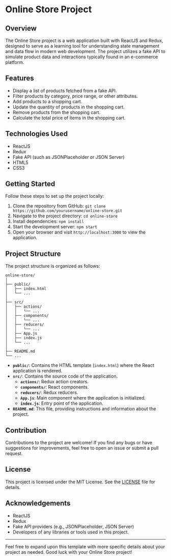 # Online Store Project

## Overview
The Online Store project is a web application built with ReactJS and Redux, designed to serve as a learning tool for understanding state management and data flow in modern web development. The project utilizes a fake API to simulate product data and interactions typically found in an e-commerce platform.

## Features
- Display a list of products fetched from a fake API.
- Filter products by category, price range, or other attributes.
- Add products to a shopping cart.
- Update the quantity of products in the shopping cart.
- Remove products from the shopping cart.
- Calculate the total price of items in the shopping cart.

## Technologies Used
- ReactJS
- Redux
- Fake API (such as JSONPlaceholder or JSON Server)
- HTML5
- CSS3

## Getting Started
Follow these steps to set up the project locally:

1. Clone the repository from GitHub: `git clone https://github.com/yourusername/online-store.git`
2. Navigate to the project directory: `cd online-store`
3. Install dependencies: `npm install`
4. Start the development server: `npm start`
5. Open your browser and visit `http://localhost:3000` to view the application.

## Project Structure
The project structure is organized as follows:

```
online-store/
│
├── public/
│   ├── index.html
│   └── ...
│
├── src/
│   ├── actions/
│   │   └── ...
│   ├── components/
│   │   └── ...
│   ├── reducers/
│   │   └── ...
│   ├── App.js
│   ├── index.js
│   └── ...
│
├── README.md
└── ...
```

- **`public/`**: Contains the HTML template (`index.html`) where the React application is rendered.
- **`src/`**: Contains the source code of the application.
  - **`actions/`**: Redux action creators.
  - **`components/`**: React components.
  - **`reducers/`**: Redux reducers.
  - **`App.js`**: Main component where the application is initialized.
  - **`index.js`**: Entry point of the application.
- **`README.md`**: This file, providing instructions and information about the project.

## Contribution
Contributions to the project are welcome! If you find any bugs or have suggestions for improvements, feel free to open an issue or submit a pull request.

## License
This project is licensed under the MIT License. See the [LICENSE](LICENSE) file for details.

## Acknowledgements
- ReactJS
- Redux
- Fake API providers (e.g., JSONPlaceholder, JSON Server)
- Developers of any libraries or tools used in this project.

--- 

Feel free to expand upon this template with more specific details about your project as needed. Good luck with your Online Store project!
